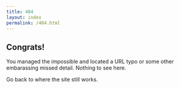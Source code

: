 ```yaml
---
title: 404
layout: index
permalink: /404.html
---
```

## Congrats!
You managed the impossible and located a URL typo or some other embarassing missed detail. Nothing to see here.

Go back to where the site still works.